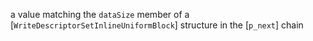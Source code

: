a value matching the `dataSize` member of a
[`WriteDescriptorSetInlineUniformBlock`] structure in the
[`p_next`] chain